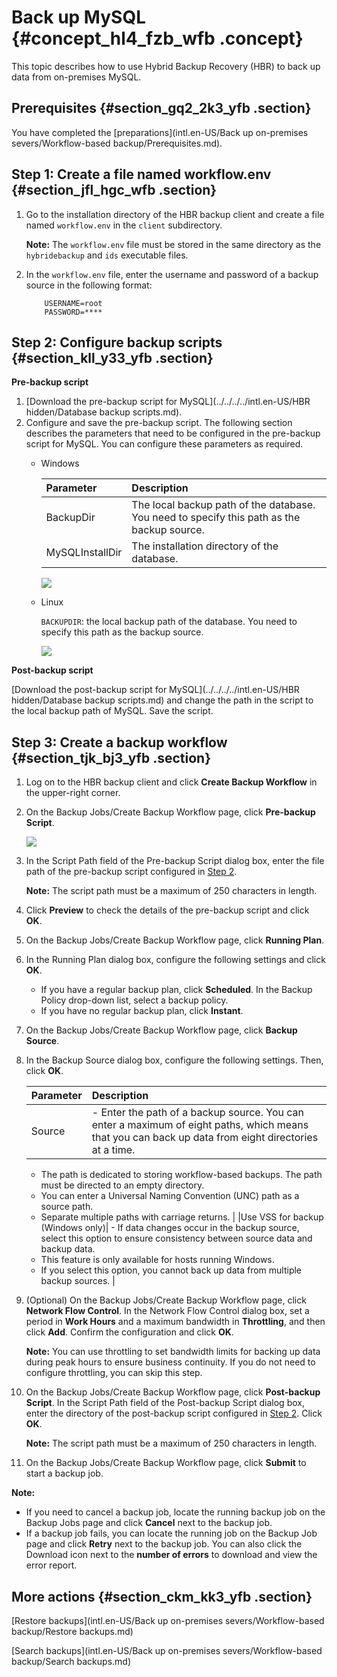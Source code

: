 # Back up MySQL {#concept_hl4_fzb_wfb .concept}

This topic describes how to use Hybrid Backup Recovery \(HBR\) to back up data from on-premises MySQL.

## Prerequisites {#section_gq2_2k3_yfb .section}

You have completed the [preparations](intl.en-US/Back up on-premises severs/Workflow-based backup/Prerequisites.md).

## Step 1: Create a file named workflow.env {#section_jfl_hgc_wfb .section}

1.  Go to the installation directory of the HBR backup client and create a file named `workflow.env` in the `client` subdirectory.

    **Note:** The `workflow.env` file must be stored in the same directory as the `hybridebackup` and `ids` executable files.

2.  In the `workflow.env` file, enter the username and password of a backup source in the following format:

    ``` {#codeblock_vds_ok4_zv1}
        USERNAME=root
        PASSWORD=****
    ```


## Step 2: Configure backup scripts {#section_kll_y33_yfb .section}

 **Pre-backup script** 

1.  [Download the pre-backup script for MySQL](../../../../intl.en-US/HBR hidden/Database backup scripts.md).
2.  Configure and save the pre-backup script. The following section describes the parameters that need to be configured in the pre-backup script for MySQL. You can configure these parameters as required.
    -   Windows

        |Parameter|Description|
        |:--------|:----------|
        |BackupDir|The local backup path of the database. You need to specify this path as the backup source.|
        |MySQLInstallDir|The installation directory of the database.|

        ![](http://static-aliyun-doc.oss-cn-hangzhou.aliyuncs.com/assets/img/64607/156576316155447_en-US.png)

    -   Linux

        `BACKUPDIR`: the local backup path of the database. You need to specify this path as the backup source.

        ![](http://static-aliyun-doc.oss-cn-hangzhou.aliyuncs.com/assets/img/64607/156576316255448_en-US.png)


 **Post-backup script** 

[Download the post-backup script for MySQL](../../../../intl.en-US/HBR hidden/Database backup scripts.md) and change the path in the script to the local backup path of MySQL. Save the script.

## Step 3: Create a backup workflow {#section_tjk_bj3_yfb .section}

1.  Log on to the HBR backup client and click **Create Backup Workflow** in the upper-right corner.
2.  On the Backup Jobs/Create Backup Workflow page, click **Pre-backup Script**.

    ![](http://static-aliyun-doc.oss-cn-hangzhou.aliyuncs.com/assets/img/64539/156576316255446_en-US.png)

3.  In the Script Path field of the Pre-backup Script dialog box, enter the file path of the pre-backup script configured in [Step 2](#section_kll_y33_yfb).

    **Note:** The script path must be a maximum of 250 characters in length.

4.  Click **Preview** to check the details of the pre-backup script and click **OK**.
5.  On the Backup Jobs/Create Backup Workflow page, click **Running Plan**.
6.  In the Running Plan dialog box, configure the following settings and click **OK**.
    -   If you have a regular backup plan, click **Scheduled**. In the Backup Policy drop-down list, select a backup policy.
    -   If you have no regular backup plan, click **Instant**.
7.  On the Backup Jobs/Create Backup Workflow page, click **Backup Source**.
8.  In the Backup Source dialog box, configure the following settings. Then, click **OK**.

    |Parameter|Description|
    |:--------|:----------|
    |Source|     -   Enter the path of a backup source. You can enter a maximum of eight paths, which means that you can back up data from eight directories at a time.
    -   The path is dedicated to storing workflow-based backups. The path must be directed to an empty directory.
    -   You can enter a Universal Naming Convention \(UNC\) path as a source path.
    -   Separate multiple paths with carriage returns.
 |
    |Use VSS for backup \(Windows only\)|     -   If data changes occur in the backup source, select this option to ensure consistency between source data and backup data.
    -   This feature is only available for hosts running Windows.
    -   If you select this option, you cannot back up data from multiple backup sources.
 |

9.  \(Optional\) On the Backup Jobs/Create Backup Workflow page, click **Network Flow Control**. In the Network Flow Control dialog box, set a period in **Work Hours** and a maximum bandwidth in **Throttling**, and then click **Add**. Confirm the configuration and click **OK**.

    **Note:** You can use throttling to set bandwidth limits for backing up data during peak hours to ensure business continuity. If you do not need to configure throttling, you can skip this step.

10. On the Backup Jobs/Create Backup Workflow page, click **Post-backup Script**. In the Script Path field of the Post-backup Script dialog box, enter the directory of the post-backup script configured in [Step 2](#section_kll_y33_yfb). Click **OK**.

    **Note:** The script path must be a maximum of 250 characters in length.

11. On the Backup Jobs/Create Backup Workflow page, click **Submit** to start a backup job.

**Note:** 

-   If you need to cancel a backup job, locate the running backup job on the Backup Jobs page and click **Cancel** next to the backup job.
-   If a backup job fails, you can locate the running job on the Backup Job page and click **Retry** next to the backup job. You can also click the Download icon next to the **number of errors** to download and view the error report.

## More actions {#section_ckm_kk3_yfb .section}

[Restore backups](intl.en-US/Back up on-premises severs/Workflow-based backup/Restore backups.md)

[Search backups](intl.en-US/Back up on-premises severs/Workflow-based backup/Search backups.md)

